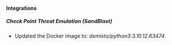 #### Integrations
##### Check Point Threat Emulation (SandBlast)
- Updated the Docker image to: *demisto/python3:3.10.12.63474*.
